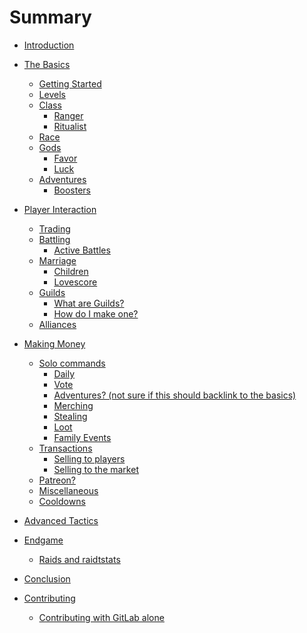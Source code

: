 # Summary

- [Introduction](./introduction.md)

- [The Basics](./basics/basics.md)
    - [Getting Started](./basics/getting_started.md)
    - [Levels]()
    - [Class](./basics/class.md)
        - [Ranger]()
        - [Ritualist]()
    - [Race](./basics/race.md)
    - [Gods]()
      - [Favor](./basics/favor.md)
      - [Luck](./basics/luck.md)
    - [Adventures](./basics/adventures.md)
      - [Boosters](./basics/boosters.md)
  
- [Player Interaction](./player_interaction/player_interaction.md)
  - [Trading](./player_interaction/trading.md)
  - [Battling]()
    - [Active Battles]()
  - [Marriage]()
    - [Children]()
    - [Lovescore]()
  - [Guilds]()
    - [What are Guilds?]()
    - [How do I make one?]()
  - [Alliances]()

- [Making Money]()
  - [Solo commands]()
    - [Daily]()
    - [Vote]()
    - [Adventures? (not sure if this should backlink to the basics)]()
    - [Merching]()
    - [Stealing]()
    - [Loot]()
    - [Family Events]()
  - [Transactions]()
    - [Selling to players]()
    - [Selling to the market]()
  - [Patreon?]()
  - [Miscellaneous]()
  - [Cooldowns]()

- [Advanced Tactics]()

- [Endgame]()
  - [Raids and raidtstats]()

- [Conclusion]()

- [Contributing](./contributing.md)
  - [Contributing with GitLab alone](./contributing-2.md)
